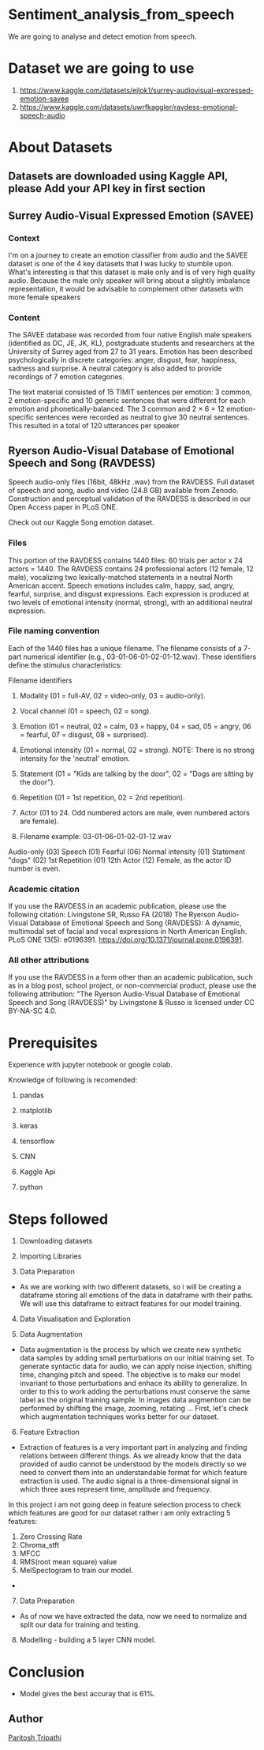 # Sentiment_analysis_from_speech
We are going to analyse and detect emotion from speech.

# Dataset we are going to use
1. https://www.kaggle.com/datasets/ejlok1/surrey-audiovisual-expressed-emotion-savee
2. https://www.kaggle.com/datasets/uwrfkaggler/ravdess-emotional-speech-audio

# About Datasets

## Datasets are downloaded using Kaggle API, please Add your API key in first section 

## Surrey Audio-Visual Expressed Emotion (SAVEE)

### Context
I'm on a journey to create an emotion classifier from audio and the SAVEE dataset is one of the 4 key datasets that I was lucky to stumble upon. What's interesting is that this dataset is male only and is of very high quality audio. Because the male only speaker will bring about a slightly imbalance representation, it would be advisable to complement other datasets with more female speakers

### Content
The SAVEE database was recorded from four native English male speakers (identified as DC, JE, JK, KL), postgraduate students and researchers at the University of Surrey aged from 27 to 31 years. Emotion has been described psychologically in discrete categories: anger, disgust, fear, happiness, sadness and surprise. A neutral category is also added to provide recordings of 7 emotion categories.

The text material consisted of 15 TIMIT sentences per emotion: 3 common, 2 emotion-specific and 10 generic sentences that were different for each emotion and phonetically-balanced. The 3 common and 2 × 6 = 12 emotion-specific sentences were recorded as neutral to give 30 neutral sentences. This resulted in a total of 120 utterances per speaker

## Ryerson Audio-Visual Database of Emotional Speech and Song (RAVDESS)
Speech audio-only files (16bit, 48kHz .wav) from the RAVDESS. Full dataset of speech and song, audio and video (24.8 GB) available from Zenodo. Construction and perceptual validation of the RAVDESS is described in our Open Access paper in PLoS ONE.

Check out our Kaggle Song emotion dataset.

### Files

This portion of the RAVDESS contains 1440 files: 60 trials per actor x 24 actors = 1440. The RAVDESS contains 24 professional actors (12 female, 12 male), vocalizing two lexically-matched statements in a neutral North American accent. Speech emotions includes calm, happy, sad, angry, fearful, surprise, and disgust expressions. Each expression is produced at two levels of emotional intensity (normal, strong), with an additional neutral expression.

### File naming convention

Each of the 1440 files has a unique filename. The filename consists of a 7-part numerical identifier (e.g., 03-01-06-01-02-01-12.wav). These identifiers define the stimulus characteristics:

Filename identifiers

1. Modality (01 = full-AV, 02 = video-only, 03 = audio-only).

2. Vocal channel (01 = speech, 02 = song).

3. Emotion (01 = neutral, 02 = calm, 03 = happy, 04 = sad, 05 = angry, 06 = fearful, 07 = disgust, 08 = surprised).

4. Emotional intensity (01 = normal, 02 = strong). NOTE: There is no strong intensity for the 'neutral' emotion.

5. Statement (01 = "Kids are talking by the door", 02 = "Dogs are sitting by the door").

6. Repetition (01 = 1st repetition, 02 = 2nd repetition).

7. Actor (01 to 24. Odd numbered actors are male, even numbered actors are female).

8. Filename example: 03-01-06-01-02-01-12.wav

Audio-only (03)
Speech (01)
Fearful (06)
Normal intensity (01)
Statement "dogs" (02)
1st Repetition (01)
12th Actor (12)
Female, as the actor ID number is even.

### Academic citation

If you use the RAVDESS in an academic publication, please use the following citation: Livingstone SR, Russo FA (2018) The Ryerson Audio-Visual Database of Emotional Speech and Song (RAVDESS): A dynamic, multimodal set of facial and vocal expressions in North American English. PLoS ONE 13(5): e0196391. https://doi.org/10.1371/journal.pone.0196391.

### All other attributions

If you use the RAVDESS in a form other than an academic publication, such as in a blog post, school project, or non-commercial product, please use the following attribution: "The Ryerson Audio-Visual Database of Emotional Speech and Song (RAVDESS)" by Livingstone & Russo is licensed under CC BY-NA-SC 4.0.

# Prerequisites

Experience with jupyter notebook or google colab.

Knowledge of following is recomended:

1. pandas

2. matplotlib

3. keras

4. tensorflow

5. CNN

6. Kaggle Api

7. python 

# Steps followed
1. Downloading datasets

2. Importing Libraries

3. Data Preparation
-  As we are working with two different datasets, so i will be creating a dataframe storing all emotions of the data in dataframe with their paths.
We will use this dataframe to extract features for our model training.

4. Data Visualisation and Exploration

5. Data Augmentation
- Data augmentation is the process by which we create new synthetic data samples by adding small perturbations on our initial training set.
To generate syntactic data for audio, we can apply noise injection, shifting time, changing pitch and speed.
The objective is to make our model invariant to those perturbations and enhace its ability to generalize.
In order to this to work adding the perturbations must conserve the same label as the original training sample.
In images data augmention can be performed by shifting the image, zooming, rotating ...
First, let's check which augmentation techniques works better for our dataset.


6. Feature Extraction
- Extraction of features is a very important part in analyzing and finding relations between different things. As we already know that the data provided of audio cannot be understood by the models directly so we need to convert them into an understandable format for which feature extraction is used.
The audio signal is a three-dimensional signal in which three axes represent time, amplitude and frequency.


In this project i am not going deep in feature selection process to check which features are good for our dataset rather i am only extracting 5 features:

1. Zero Crossing Rate
2. Chroma_stft
3. MFCC
4. RMS(root mean square) value
5. MelSpectogram to train our model.
- 

7. Data Preparation
- As of now we have extracted the data, now we need to normalize and split our data for training and testing.

8. Modelling - building a 5 layer CNN model.

# Conclusion

* Model gives the best accuray that is 61%.

## Author

[Paritosh Tripathi](https://github.com/paritoshtripathi935)